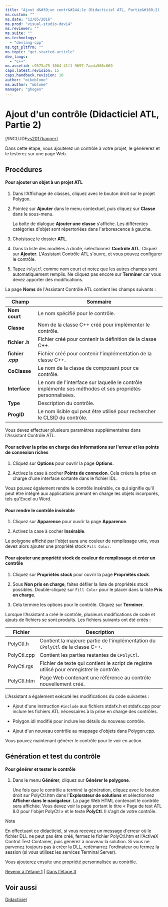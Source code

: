 ```yaml
---
title: "Ajout d&#39;un contr&#244;le (Didacticiel ATL, Partie&#160;2) | Microsoft Docs"
ms.custom: ""
ms.date: "12/05/2016"
ms.prod: "visual-studio-dev14"
ms.reviewer: ""
ms.suite: ""
ms.technology: 
  - "devlang-cpp"
ms.tgt_pltfrm: ""
ms.topic: "get-started-article"
dev_langs: 
  - "C++"
ms.assetid: c9575a75-1064-41f1-9697-7aada560c669
caps.latest.revision: 15
caps.handback.revision: 10
author: "mikeblome"
ms.author: "mblome"
manager: "ghogen"
---
```

# Ajout d&#39;un contr&#244;le (Didacticiel ATL, Partie&#160;2)
[!INCLUDE[vs2017banner](../assembler/inline/includes/vs2017banner.md)]

Dans cette étape, vous ajouterez un contrôle à votre projet, le générerez et le testerez sur une page Web.  
  
## Procédures  
  
#### Pour ajouter un objet à un projet ATL  
  
1.  Dans l'Affichage de classes, cliquez avec le bouton droit sur le projet Polygon.  
  
2.  Pointez sur **Ajouter** dans le menu contextuel, puis cliquez sur **Classe** dans le sous\-menu.  
  
     La boîte de dialogue **Ajouter une classe** s'affiche.  Les différentes catégories d'objet sont répertoriées dans l'arborescence à gauche.  
  
3.  Choisissez le dossier **ATL**.  
  
4.  Dans la liste des modèles à droite, sélectionnez **Contrôle ATL**.  Cliquez sur **Ajouter**.  L'Assistant Contrôle ATL s'ouvre, et vous pouvez configurer le contrôle.  
  
5.  Tapez `PolyCtl` comme nom court et notez que les autres champs sont automatiquement remplis.  Ne cliquez pas encore sur **Terminer** car vous devez apporter des modifications.  
  
 La page **Noms** de l'Assistant Contrôle ATL contient les champs suivants :  
  
|Champ|Sommaire|  
|-----------|--------------|  
|**Nom court**|Le nom spécifié pour le contrôle.|  
|**Classe**|Nom de la classe C\+\+ créé pour implémenter le contrôle.|  
|**fichier .h**|Fichier créé pour contenir la définition de la classe C\+\+.|  
|**fichier .cpp**|Fichier créé pour contenir l'implémentation de la classe C\+\+.|  
|**CoClasse**|Le nom de la classe de composant pour ce contrôle.|  
|**Interface**|Le nom de l'interface sur laquelle le contrôle implémente ses méthodes et ses propriétés personnalisées.|  
|**Type**|Description du contrôle.|  
|**ProgID**|Le nom lisible qui peut être utilisé pour rechercher le CLSID du contrôle.|  
  
 Vous devez effectuer plusieurs paramètres supplémentaires dans l'Assistant Contrôle ATL.  
  
#### Pour activer la prise en charge des informations sur l'erreur et les points de connexion riches  
  
1.  Cliquez sur **Options** pour ouvrir la page **Options**.  
  
2.  Activez la case à cocher **Points de connexion**.  Cela créera la prise en charge d'une interface sortante dans le fichier IDL.  
  
 Vous pouvez également rendre le contrôle insérable, ce qui signifie qu'il peut être intégré aux applications prenant en charge les objets incorporés, tels qu'Excel ou Word.  
  
#### Pour rendre le contrôle insérable  
  
1.  Cliquez sur **Apparence** pour ouvrir la page **Apparence**.  
  
2.  Activez la case à cocher **Insérable**.  
  
 Le polygone affiché par l'objet aura une couleur de remplissage unie, vous devez alors ajouter une propriété stock `Fill Color`.  
  
#### Pour ajouter une propriété stock de couleur de remplissage et créer un contrôle  
  
1.  Cliquez sur **Propriétés stock** pour ouvrir la page **Propriétés stock**.  
  
2.  Sous **Non pris en charge**, faites défiler la liste de propriétés stock possibles.  Double\-cliquez sur `Fill Color` pour le placer dans la liste **Pris en charge**.  
  
3.  Cela termine les options pour le contrôle.  Cliquez sur **Terminer**.  
  
 Lorsque l'Assistant a créé le contrôle, plusieurs modifications de code et ajouts de fichiers se sont produits.  Les fichiers suivants ont été créés :  
  
|Fichier|Description|  
|-------------|-----------------|  
|PolyCtl.h|Contient la majeure partie de l'implémentation du `CPolyCtl` de la classe C\+\+.|  
|PolyCtl.cpp|Contient les parties restantes de `CPolyCtl`.|  
|PolyCtl.rgs|Fichier de texte qui contient le script de registre utilisé pour enregistrer le contrôle.|  
|PolyCtl.htm|Page Web contenant une référence au contrôle nouvellement créé.|  
  
 L'Assistant a également exécuté les modifications du code suivantes :  
  
-   Ajout d'une instruction `#include` aux fichiers stdafx.h et stdafx.cpp pour inclure les fichiers ATL nécessaires à la prise en charge des contrôles.  
  
-   Polygon.idl modifié pour inclure les détails du nouveau contrôle.  
  
-   Ajout d'un nouveau contrôle au mappage d'objets dans Polygon.cpp.  
  
 Vous pouvez maintenant générer le contrôle pour le voir en action.  
  
## Génération et test du contrôle  
  
#### Pour générer et tester le contrôle  
  
1.  Dans le menu **Générer**, cliquez sur **Générer le polygone**.  
  
     Une fois que le contrôle a terminé la génération, cliquez avec le bouton droit sur PolyCtl.htm dans l'**Explorateur de solutions** et sélectionnez **Afficher dans le navigateur**.  La page Web HTML contenant le contrôle sera affichée.  Vous devez voir la page portant le titre « Page de test ATL 8.0 pour l'objet PolyCtl » et le texte **PolyCtl**.  Il s'agit de votre contrôle.  
  
> [!NOTE]
>  En effectuant ce didacticiel, si vous recevez un message d'erreur où le fichier DLL ne peut pas être créé, fermez le fichier PolyCtl.htm et l'ActiveX Control Test Container, puis générez à nouveau la solution.  Si vous ne parvenez toujours pas à créer la DLL, redémarrez l'ordinateur ou fermez la session \(si vous utilisez les services Terminal Server\).  
  
 Vous ajouterez ensuite une propriété personnalisée au contrôle.  
  
 [Revenir à l'étape 1](../atl/creating-the-project-atl-tutorial-part-1.md) &#124; [Dans l'étape 3](../atl/adding-a-property-to-the-control-atl-tutorial-part-3.md)  
  
## Voir aussi  
 [Didacticiel](../atl/active-template-library-atl-tutorial.md)